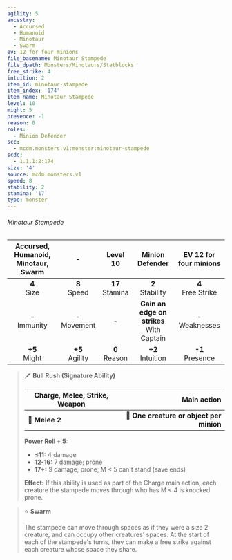 ```yaml
---
agility: 5
ancestry:
  - Accursed
  - Humanoid
  - Minotaur
  - Swarm
ev: 12 for four minions
file_basename: Minotaur Stampede
file_dpath: Monsters/Minotaurs/Statblocks
free_strike: 4
intuition: 2
item_id: minotaur-stampede
item_index: '174'
item_name: Minotaur Stampede
level: 10
might: 5
presence: -1
reason: 0
roles:
  - Minion Defender
scc:
  - mcdm.monsters.v1:monster:minotaur-stampede
scdc:
  - 1.1.1:2:174
size: '4'
source: mcdm.monsters.v1
speed: 8
stability: 2
stamina: '17'
type: monster
---
```


###### Minotaur Stampede

| Accursed, Humanoid, Minotaur, Swarm |          -          |      Level 10       |                Minion Defender                | EV 12 for four minions |
| :---------------------------------: | :-----------------: | :-----------------: | :-------------------------------------------: | :--------------------: |
|           **4**<br/> Size           |  **8**<br/> Speed   | **17**<br/> Stamina |             **2**<br/> Stability              | **4**<br/> Free Strike |
|         **-**<br/> Immunity         | **-**<br/> Movement |          -          | **Gain an edge on strikes**<br/> With Captain | **-**<br/> Weaknesses  |
|          **+5**<br/> Might          | **+5**<br/> Agility |  **0**<br/> Reason  |             **+2**<br/> Intuition             |  **-1**<br/> Presence  |

> 🗡 **Bull Rush (Signature Ability)**
>
> | **Charge, Melee, Strike, Weapon** |                          **Main action** |
> | --------------------------------- | ---------------------------------------: |
> | **📏 Melee 2**                    | **🎯 One creature or object per minion** |
>
> **Power Roll + 5:**
>
> - **≤11:** 4 damage
> - **12-16:** 7 damage; prone
> - **17+:** 9 damage; prone; M < 5 can't stand (save ends)
>
> **Effect:** If this ability is used as part of the Charge main action, each creature the stampede moves through who has M < 4 is knocked prone.

> ⭐️ **Swarm**
>
> The stampede can move through spaces as if they were a size 2 creature, and can occupy other creatures' spaces. At the start of each of the stampede's turns, they can make a free strike against each creature whose space they share.
